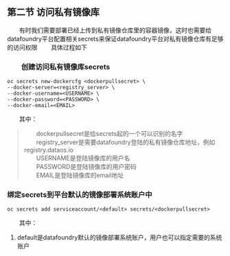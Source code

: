 ##  第二节 访问私有镜像库
　　有时我们需要部署已经上传到私有镜像仓库里的容器镜像，这时也需要给datafoundry平台配置相关secrets来保证datafoundry平台对私有镜像仓库有足够的访问权限
　　具体过程如下
### 　　创建访问私有镜像库secrets   
``` 
oc secrets new-dockercfg <dockerpullsecret> \
--docker-server=<registry_server> \
--docker-username=<USERNAME> \ 
--docker-password=<PASSWORD> \
--docker-email=<EMAIL>
``` 
　　其中：
>   　　dockerpullsecret是给secrets起的一个可以识别的名字   
    　　registry_server是需要datafoundry登陆的私有镜像仓库地址，例如registry.dataos.io  
    　　USERNAME是登陆镜像库的用户名   
    　　PASSWORD是登陆镜像库的用户密码  
    　　EMAIL是登陆镜像库的email地址   
    
###  绑定secrets到平台默认的镜像部署系统账户中
``` 
oc secrets add serviceaccount/<default> secrets/<dockerpullsecret>
```   
　　其中：
  1.  default是datafoundry默认的镜像部署系统账户，用户也可以指定需要的系统账户